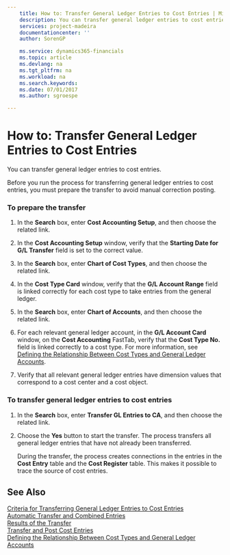 ```yaml
---
    title: How to: Transfer General Ledger Entries to Cost Entries | Microsoft Docs
    description: You can transfer general ledger entries to cost entries.
    services: project-madeira
    documentationcenter: ''
    author: SorenGP

    ms.service: dynamics365-financials
    ms.topic: article
    ms.devlang: na
    ms.tgt_pltfrm: na
    ms.workload: na
    ms.search.keywords:
    ms.date: 07/01/2017
    ms.author: sgroespe

---
```

# How to: Transfer General Ledger Entries to Cost Entries
You can transfer general ledger entries to cost entries.  
  
 Before you run the process for transferring general ledger entries to cost entries, you must prepare the transfer to avoid manual correction posting.  
  
### To prepare the transfer  
  
1.  In the **Search** box, enter **Cost Accounting Setup**, and then choose the related link.  
  
2.  In the **Cost Accounting Setup** window, verify that the **Starting Date for G/L Transfer** field is set to the correct value.  
  
3.  In the **Search** box, enter **Chart of Cost Types**, and then choose the related link.  
  
4.  In the **Cost Type Card** window, verify that the **G/L Account Range** field is linked correctly for each cost type to take entries from the general ledger.  
  
5.  In the **Search** box, enter **Chart of Accounts**, and then choose the related link.  
  
6.  For each relevant general ledger account, in the **G/L Account Card** window, on the **Cost Accounting** FastTab, verify that the **Cost Type No.** field is linked correctly to a cost type. For more information, see [Defining the Relationship Between Cost Types and General Ledger Accounts](defining-the-relationship-between-cost-types-and-general-ledger-accounts.md).  
  
7.  Verify that all relevant general ledger entries have dimension values that correspond to a cost center and a cost object.  
  
### To transfer general ledger entries to cost entries  
  
1.  In the **Search** box, enter **Transfer GL Entries to CA**, and then choose the related link.  
  
2.  Choose the **Yes** button to start the transfer. The process transfers all general ledger entries that have not already been transferred.  
  
     During the transfer, the process creates connections in the entries in the **Cost Entry** table and the **Cost Register** table. This makes it possible to trace the source of cost entries.  
  
## See Also  
 [Criteria for Transferring General Ledger Entries to Cost Entries](criteria-for-transferring-general-ledger-entries-to-cost-entries.md)   
 [Automatic Transfer and Combined Entries](automatic-transfer-and-combined-entries.md)   
 [Results of the Transfer](results-of-the-transfer.md)   
 [Transfer and Post Cost Entries](transfer-and-post-cost-entries.md)   
 [Defining the Relationship Between Cost Types and General Ledger Accounts](defining-the-relationship-between-cost-types-and-general-ledger-accounts.md)   
